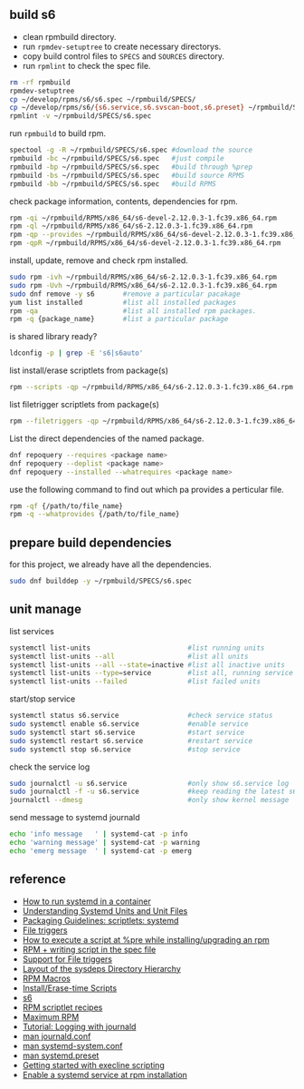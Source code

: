 
## build s6

- clean rpmbuild directory.
- run `rpmdev-setuptree` to create necessary directorys.
- copy build control files to `SPECS` and `SOURCES` directory.
- run `rpmlint` to check the spec file.

```sh
rm -rf rpmbuild
rpmdev-setuptree
cp ~/develop/rpms/s6/s6.spec ~/rpmbuild/SPECS/
cp ~/develop/rpms/s6/{s6.service,s6.svscan-boot,s6.preset} ~/rpmbuild/SOURCES/
rpmlint -v ~/rpmbuild/SPECS/s6.spec
```
run `rpmbuild` to build rpm.
```sh
spectool -g -R ~/rpmbuild/SPECS/s6.spec #download the source
rpmbuild -bc ~/rpmbuild/SPECS/s6.spec   #just compile
rpmbuild -bp ~/rpmbuild/SPECS/s6.spec   #build through %prep
rpmbuild -bs ~/rpmbuild/SPECS/s6.spec   #build source RPMS
rpmbuild -bb ~/rpmbuild/SPECS/s6.spec   #build RPMS
```
check package information, contents, dependencies for rpm.
```sh
rpm -qi ~/rpmbuild/RPMS/x86_64/s6-devel-2.12.0.3-1.fc39.x86_64.rpm
rpm -ql ~/rpmbuild/RPMS/x86_64/s6-2.12.0.3-1.fc39.x86_64.rpm
rpm -qp --provides ~/rpmbuild/RPMS/x86_64/s6-devel-2.12.0.3-1.fc39.x86_64.rpm
rpm -qpR ~/rpmbuild/RPMS/x86_64/s6-devel-2.12.0.3-1.fc39.x86_64.rpm
```
install, update, remove and check rpm installed.
```sh
sudo rpm -ivh ~/rpmbuild/RPMS/x86_64/s6-2.12.0.3-1.fc39.x86_64.rpm
sudo rpm -Uvh ~/rpmbuild/RPMS/x86_64/s6-2.12.0.3-1.fc39.x86_64.rpm
sudo dnf remove -y s6       #remove a particular pacakage
yum list installed          #list all installed packages
rpm -qa                     #list all installed rpm packages.
rpm -q {package_name}       #list a particular package
```
is shared library ready?
```sh
ldconfig -p | grep -E 's6|s6auto'
```
list install/erase scriptlets from package(s)
```sh
rpm --scripts -qp ~/rpmbuild/RPMS/x86_64/s6-2.12.0.3-1.fc39.x86_64.rpm
```
list filetrigger scriptlets from package(s)
```sh
rpm --filetriggers -qp ~/rpmbuild/RPMS/x86_64/s6-2.12.0.3-1.fc39.x86_64.rpm
```
List the direct dependencies of the named package.
```sh
dnf repoquery --requires <package name>
dnf repoquery --deplist <package name>
dnf repoquery --installed --whatrequires <package name>
```
use the following command to find out which pa provides a perticular file.
```sh
rpm -qf {/path/to/file_name}
rpm -q --whatprovides {/path/to/file_name}
```
## prepare build dependencies
for this project, we already have all the dependencies.

```sh
sudo dnf builddep -y ~/rpmbuild/SPECS/s6.spec
```

## unit manage
list services
```sh
systemctl list-units                        #list running units
systemctl list-units --all                  #list all units
systemctl list-units --all --state=inactive #list all inactive units
systemctl list-units --type=service         #list all, running service units
systemctl list-units --failed               #list failed units
```
start/stop service
```sh
systemctl status s6.service                 #check service status
sudo systemctl enable s6.service            #enable service
sudo systemctl start s6.service             #start service
sudo systemctl restart s6.service           #restart service
sudo systemctl stop s6.service              #stop service
```
check the service log
```sh
sudo journalctl -u s6.service               #only show s6.service log
sudo journalctl -f -u s6.service            #keep reading the latest s6.service log
journalctl --dmesg                          #only show kernel message
```
send message to systemd journald
```sh
echo 'info message   ' | systemd-cat -p info
echo 'warning message' | systemd-cat -p warning
echo 'emerg message  ' | systemd-cat -p emerg
```
## reference

- [How to run systemd in a container](https://developers.redhat.com/blog/2019/04/24/how-to-run-systemd-in-a-container#enter_podman)
- [Understanding Systemd Units and Unit Files](https://www.digitalocean.com/community/tutorials/understanding-systemd-units-and-unit-files)
- [Packaging Guidelines: scriptlets: systemd](https://docs.fedoraproject.org/en-US/packaging-guidelines/Scriptlets/#_systemd)
- [File triggers](https://rpm-software-management.github.io/rpm/manual/file_triggers.html)
- [How to execute a script at %pre while installing/upgrading an rpm](https://www.golinuxhub.com/2018/05/how-to-execute-script-at-pre-post-preun-postun-spec-file-rpm/)
- [RPM + writing script in the spec file](https://stackoverflow.com/questions/5625382/rpm-writing-script-in-the-spec-file)
- [Support for File triggers](https://access.redhat.com/documentation/en-us/red_hat_enterprise_linux/8/html/packaging_and_distributing_software/new-features-in-rhel-8_packaging-and-distributing-software#support-for-file-triggers_new-features-in-rhel-8)
- [Layout of the sysdeps Directory Hierarchy](https://www.gnu.org/software/libc/manual/html_node/Hierarchy-Conventions.html)
- [RPM Macros](https://docs.fedoraproject.org/en-US/packaging-guidelines/RPMMacros/)
- [Install/Erase-time Scripts](https://ftp.osuosl.org/pub/rpm/max-rpm/s1-rpm-inside-scripts.html#S4-RPM-INSIDE-POST-SCRIPT)
- [s6](https://skarnet.org/software/s6/)
- [RPM scriptlet recipes](https://docs.pagure.org/packaging-guidelines/Packaging%3AScriptlets.html)
- [Maximum RPM](http://ftp.rpm.org/max-rpm/index.html)
- [Tutorial: Logging with journald](https://sematext.com/blog/journald-logging-tutorial/)
- [man journald.conf](https://www.freedesktop.org/software/systemd/man/latest/journald.conf.html)
- [man systemd-system.conf](https://www.freedesktop.org/software/systemd/man/latest/systemd-system.conf.html#)
- [man systemd.preset](https://www.freedesktop.org/software/systemd/man/latest/systemd.preset.html#)
- [Getting started with execline scripting](https://danyspin97.org/blog/getting-started-with-execline-scripting/)
- [Enable a systemd service at rpm installation](https://stackoverflow.com/questions/53435822/enable-a-systemd-service-at-rpm-installation)

